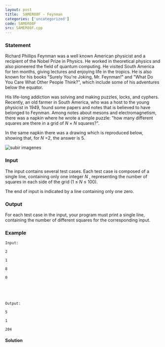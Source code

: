 ```yaml
---
layout: post
title:  SAMER08F - Feynman
categories: ['uncategorized']
code: SAMER08F
src: SAMER08F.cpp
---
```


### **Statement**

Richard Phillips Feynman was a well known American physicist and a recipient
of the Nobel Prize in Physics. He worked in theoretical physics and also
pioneered the field of quantum computing. He visited South America for ten
months, giving lectures and enjoying life in the tropics. He is also known for
his books "Surely You're Joking, Mr. Feynman!" and "What Do You Care What
Other People Think?", which include some of his adventures below the equator.

His life-long addiction was solving and making puzzles, locks, and cyphers.
Recently, an old farmer in South America, who was a host to the young
physicist in 1949, found some papers and notes that is believed to have
belonged to Feynman. Among notes about mesons and electromagnetism, there was
a napkin where he wrote a simple puzzle: "how many different squares are there
in a grid of _N_ × _N_ squares?".

In the same napkin there was a drawing which is reproduced below, showing
that, for _N_ =2, the answer is 5.  

![subir imagenes](../../../content/disatoba:feynman.gif)

### Input

The input contains several test cases. Each test case is composed of a single
line, containing only one integer _N_ , representing the number of squares in
each side of the grid (1 ≤ _N_ ≤ 100).

The end of input is indicated by a line containing only one zero.

### Output

For each test case in the input, your program must print a single line,
containing the number of different squares for the corresponding input.

### Example

    
    
    Input:
    2
    1
    8
    0
    
    
    Output:
    5
    1
    204
    
    



#### **Solution**



